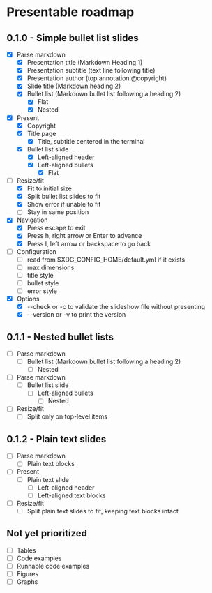 # Presentable roadmap

## 0.1.0 - Simple bullet list slides
- [x] Parse markdown
  - [x] Presentation title (Markdown Heading 1)
  - [x] Presentation subtitle (text line following title)
  - [x] Presentation author (top annotation @copyright)
  - [x] Slide title (Markdown heading 2)
  - [x] Bullet list (Markdown bullet list following a heading 2)
    - [x] Flat
    - [x] Nested
- [x] Present
  - [x] Copyright
  - [x] Title page
    - [x] Title, subtitle centered in the terminal
  - [x] Bullet list slide
    - [x] Left-aligned header
    - [x] Left-aligned bullets
      - [x] Flat
- [ ] Resize/fit
  - [x] Fit to initial size
  - [x] Split bullet list slides to fit
  - [x] Show error if unable to fit
  - [ ] Stay in same position
- [x] Navigation
  - [x] Press escape to exit
  - [x] Press h, right arrow or Enter to advance
  - [x] Press l, left arrow or backspace to go back
- [ ] Configuration
  - [ ] read from $XDG_CONFIG_HOME/default.yml if it exists
  - [ ] max dimensions
  - [ ] title style
  - [ ] bullet style
  - [ ] error style
- [x] Options
  - [x] --check or -c to validate the slideshow file without presenting
  - [x] --version or -v to print the version

## 0.1.1 - Nested bullet lists
- [ ] Parse markdown
  - [ ] Bullet list (Markdown bullet list following a heading 2)
    - [ ] Nested
- [ ] Parse markdown
  - [ ] Bullet list slide
    - [ ] Left-aligned bullets
      - [ ] Nested
- [ ] Resize/fit
  - [ ] Split only on top-level items

## 0.1.2 - Plain text slides
- [ ] Parse markdown
  - [ ] Plain text blocks
- [ ] Present
  - [ ] Plain text slide
    - [ ] Left-aligned header
    - [ ] Left-aligned text blocks
- [ ] Resize/fit
  - [ ] Split plain text slides to fit, keeping text blocks intact

## Not yet prioritized

- [ ] Tables
- [ ] Code examples
- [ ] Runnable code examples
- [ ] Figures
- [ ] Graphs